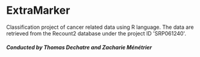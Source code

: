 # ExtraMarker

Classification project of cancer related data using R language.
The data are retrieved from the Recount2 database under the project ID 'SRP061240'.

##### Conducted by Thomas Dechatre and Zacharie Ménétrier
